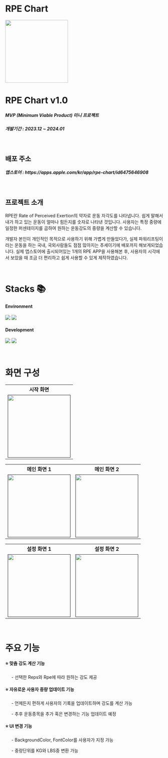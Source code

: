 <h1>RPE Chart</h1>
<img src="https://github.com/SANGDOLEE/MiniProject_RPEChart/assets/108053426/3e803547-ba2c-4bbe-a12e-42266a5e7d0a" width="200px;" alt=""/>
<br/>


<h1>RPE Chart v1.0</h1>
<h5> MVP (Minimum Viable Product) 미니 프로젝트 </h5>
<h5> 개발기간 : 2023.12 ~ 2024.01 </h5>

<br/>

<h2> 배포 주소 </h2>
<h5> 앱스토어 : https://apps.apple.com/kr/app/rpe-chart/id6475646908 </h5>

<br/>

<h2> 프로젝트 소개 </h2>
<p> RPE란 Rate of Perceived Exertion의 약자로 운동 자각도를 나타냅니다. 쉽게 말해서 내가 하고 있는 운동이 얼마나 힘든지를 숫자로 나타낸 것입니다. 사용자는 특정 중량에 일정한 퍼센테이지를 곱하여 원하는 운동강도의 중량을 계산할 수 있습니다. </p>
<p> 개발자 본인이 개인적인 목적으로 사용하기 위해 가볍게 만들었다가, 실제 파워리프팅이라는 운동을 하는 국내, 국외사람들도 점점 많아지는 추세이기에 배포까지 해보게되었습니다. 실제 앱스토어에 출시되어있는 1개의 RPE APP을 사용해본 후, 사용자의 시각에서 보았을 때 조금 더 편리하고 쉽게 사용할 수 있게 제작하였습니다.</p>

<br/>

<h1> Stacks 📚 </h1>
<h4> Environment </h4>
<p><img src="https://img.shields.io/badge/XCODE-147EFB?style=for-the-badge&logo=xcode&logoColor=white"> <img src="https://img.shields.io/badge/GITHUB-181717?style=for-the-badge&logo=github&logoColor=white"></p>

<h4> Development </h4>
<p><img src="https://img.shields.io/badge/SWIFT-F05138?style=for-the-badge&logo=swift&logoColor=white"> <img src="https://img.shields.io/badge/SWIFTUI-2396F3?style=for-the-badge&logo=swiftUI&logoColor=white"></p>

<br/>

<h1> 화면 구성 </h1>
<!-- 첫번째 테이블 -->
<table>
   <tbody>
    <tr>
      <td colspan="1" align="center"><b>시작 화면</b></td>
    </tr>
    <tr>
      <td align="center"><a href=""><img src="https://github.com/SANGDOLEE/MiniProject_RPEChart/assets/108053426/a7f0f8db-1481-4c75-a8b2-46350671ac63" width="200px;" alt=""/><br /><sub><b></b></sub></a></td>
    </tr>
</table>
<!-- 두번째 테이블 -->
<table>
  <tbody>
    <tr>
      <td colspan="1" align="center"><b>메인 화면 1</b></td>
      <td colspan="1" align="center"><b>메인 화면 2</b></td>
    </tr>
    <tr>
      <td align="center"><a href=""><img src="https://github.com/SANGDOLEE/MiniProject_RPEChart/assets/108053426/f6a02ceb-d347-480d-861a-c8f15bbe064e" width="200px;" alt=""/><br /><sub><b></b></sub></a></td>
      <td align="center"><a href=""><img src="https://github.com/SANGDOLEE/MiniProject_RPEChart/assets/108053426/a3e5c754-fede-440c-b369-6edbeb293daa" width="200px;" alt=""/><br /><sub><b></b></sub></a></td>
    </tr>
   
  </tbody>
</table>
<!-- 세번째 테이블 -->
<table>
   <tbody>
   <tr>
      <td colspan="1" align="center"><b>설정 화면 1</b></td>
      <td colspan="1" align="center"><b>설정 화면 2</b></td>
    </tr>
    <tr>
      <td align="center"><a href=""><img src="https://github.com/SANGDOLEE/MiniProject_RPEChart/assets/108053426/38d47304-9422-4377-bbf9-3c9d0b6f6e42" width="200px;" alt=""/><br /><sub><b></b></sub></a></td>
      <td align="center"><a href=""><img src="https://github.com/SANGDOLEE/MiniProject_RPEChart/assets/108053426/9cf8b4fd-9191-493e-9936-f8a2b6962e0a" width="200px;" alt=""/><br /><sub><b></b></sub></a></td>
    </tr>
   </tbody>
</table>

<br/>

<h1> 주요 기능 </h1>
<h4> ⭐️ 맞춤 강도 계산 기능 </h4>
<p>&nbsp;&nbsp;&nbsp;&nbsp; - 선택한 Reps와 Rpe에 따라 원하는 강도 제공 </p>

<h4> ⭐️ 자유로운 사용자 중량 업데이트 기능 </h4>
<p>&nbsp;&nbsp;&nbsp;&nbsp; - 언제든지 편하게 사용자의 기록을 업데이트하며 강도를 계산 가능 </p>
<p>&nbsp;&nbsp;&nbsp;&nbsp; - 추후 운동종목을 추가 혹은 변경하는 기능 업데이트 예정 </p>

<h4> ⭐️ UI 변경 기능 </h4>
<p>&nbsp;&nbsp;&nbsp;&nbsp; - BackgroundColor, FontColor를 사용자가 지정 가능 </p>
<p>&nbsp;&nbsp;&nbsp;&nbsp; - 중량단위를 KG와 LBS중 변환 가능 </p>

<br/>
<br/>
<br/>
